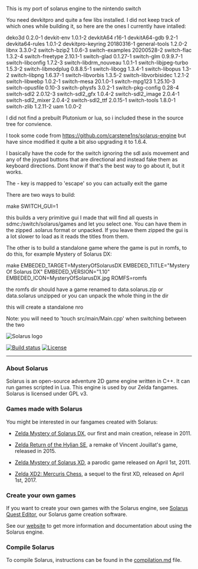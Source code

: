 This is my port of solarus engine to the nintendo switch

You need devkitpro and quite a few libs installed.  I did not keep track of which ones while building it, so here are the ones I currently have intalled:

deko3d 0.2.0-1 devkit-env 1.0.1-2 devkitA64 r16-1 devkitA64-gdb 9.2-1 devkita64-rules 1.0.1-2 devkitpro-keyring 20180316-1 general-tools 1.2.0-2 libnx 3.3.0-2 switch-bzip2 1.0.6-3 switch-examples 20200528-2 switch-flac 1.3.2-4 switch-freetype 2.10.1-1 switch-glad 0.1.27-1 switch-glm 0.9.9.7-1 switch-libconfig 1.7.2-3 switch-libdrm\_nouveau 1.0.1-1 switch-libjpeg-turbo 1.5.3-2 switch-libmodplug 0.8.8.5-1 switch-libogg 1.3.4-1 switch-libopus 1.3-2 switch-libpng 1.6.37-1 switch-libvorbis 1.3.5-2 switch-libvorbisidec 1.2.1-2 switch-libwebp 1.0.2-1 switch-mesa 20.1.0-1 switch-mpg123 1.25.10-3 switch-opusfile 0.10-3 switch-physfs 3.0.2-1 switch-pkg-config 0.28-4 switch-sdl2 2.0.12-3 switch-sdl2\_gfx 1.0.4-2 switch-sdl2\_image 2.0.4-1 switch-sdl2\_mixer 2.0.4-2 switch-sdl2\_ttf 2.0.15-1 switch-tools 1.8.0-1 switch-zlib 1.2.11-2 uam 1.0.0-2

I did not find a prebuilt Plutonium or lua, so i included these in the source tree for convience.

I took some code from https://github.com/carstene1ns/solarus-engine but have since modified it quite a bit also upgrading it to 1.6.4.

I basically have the code for the switch ignoring the sdl axis movement and any of the joypad buttons that are directional and instead fake them as keyboard directions.
Dont know if that's the best way to go about it, but it works.

The - key is mapped to 'escape' so you can actually exit the game

There are two ways to build:

make SWITCH\_GUI=1

this builds a very primitive gui I made that will find all quests in sdmc:/switch/solarus/games
and let you select one.  You can have them in the zipped .solarus format or unpacked.  If you leave them zipped the gui is a lot slower to load as it reads the titles from them.

The other is to build a standalone game where the game is put in romfs, to do this, for example Mystery of Solarus DX:

make EMBEDED\_TARGET=MysteryOfSolarusDX EMBEDED\_TITLE="Mystery Of Solarus DX" EMBEDED\_VERSION="1.10" EMBEDED\_ICON=MysteryOfSolarusDX.jpg ROMFS=romfs

the romfs dir should have a game renamed to data.solarus.zip or data.solarus unzipped or you can unpack the whole thing in the dir

this will create a standalone nro

Note:  you will need to 'touch src/main/Main.cpp' when switching between the two



![Solarus logo](/images/solarus_logo.png)

[![Build status](https://gitlab.com/solarus-games/solarus/badges/dev/pipeline.svg)](https://gitlab.com/solarus-games/solarus/commits/dev)
[![License](https://img.shields.io/badge/license-GPLv3-blue.svg)](https://www.gnu.org/copyleft/gpl.html)

---

### About Solarus

Solarus is an open-source adventure 2D game engine written in C++.
It can run games scripted in Lua.
This engine is used by our Zelda fangames.
Solarus is licensed under GPL v3.


### Games made with Solarus

You might be interested in our fangames created with Solarus:

* [Zelda Mystery of Solarus DX](https://gitlab.com/solarus-games/zsdx), our first and main creation, release in 2011.

* [Zelda Return of the Hylian SE](https://gitlab.com/solarus-games/zelda_roth_se), a remake of Vincent Jouillat's game, released in 2015.

* [Zelda Mystery of Solarus XD](https://gitlab.com/solarus-games/zsxd), a parodic game released on April 1st, 2011.

* [Zelda XD2: Mercuris Chess](https://gitlab.com/solarus-games/zelda-xd2-mercuris-chess), a sequel to the first XD, released on April 1st, 2017.


### Create your own games

If you want to create your own games with the Solarus engine, see
[Solarus Quest Editor](https://gitlab.com/solarus-games/solarus-quest-editor), our Solarus game creation software.

See our [website](https://www.solarus-games.org) to get more
information and documentation about using the Solarus engine.


### Compile Solarus

To compile Solarus, instructions can be found in the [compilation.md](compilation.md) file.
